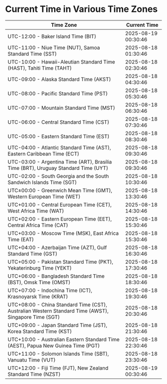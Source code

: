 # Current Time in Various Time Zones

| Time Zone | Current Time |
|-----------|--------------|
| UTC-12:00 - Baker Island Time (BIT) | 2025-08-19 00:30:46 |
| UTC-11:00 - Niue Time (NUT), Samoa Standard Time (SST) | 2025-08-18 01:30:46 |
| UTC-10:00 - Hawaii-Aleutian Standard Time (HAST), Tahiti Time (TAHT) | 2025-08-18 02:30:46 |
| UTC-09:00 - Alaska Standard Time (AKST) | 2025-08-18 04:30:46 |
| UTC-08:00 - Pacific Standard Time (PST) | 2025-08-18 05:30:46 |
| UTC-07:00 - Mountain Standard Time (MST) | 2025-08-18 06:30:46 |
| UTC-06:00 - Central Standard Time (CST) | 2025-08-18 07:30:46 |
| UTC-05:00 - Eastern Standard Time (EST) | 2025-08-18 08:30:46 |
| UTC-04:00 - Atlantic Standard Time (AST), Eastern Caribbean Time (ECT) | 2025-08-18 09:30:46 |
| UTC-03:00 - Argentina Time (ART), Brasília Time (BRT), Uruguay Standard Time (UYT) | 2025-08-18 09:30:46 |
| UTC-02:00 - South Georgia and the South Sandwich Islands Time (SGT) | 2025-08-18 10:30:46 |
| UTC±00:00 - Greenwich Mean Time (GMT), Western European Time (WET) | 2025-08-18 13:30:46 |
| UTC+01:00 - Central European Time (CET), West Africa Time (WAT) | 2025-08-18 14:30:46 |
| UTC+02:00 - Eastern European Time (EET), Central Africa Time (CAT) | 2025-08-18 15:30:46 |
| UTC+03:00 - Moscow Time (MSK), East Africa Time (EAT) | 2025-08-18 15:30:46 |
| UTC+04:00 - Azerbaijan Time (AZT), Gulf Standard Time (GST) | 2025-08-18 16:30:46 |
| UTC+05:00 - Pakistan Standard Time (PKT), Yekaterinburg Time (YEKT) | 2025-08-18 17:30:46 |
| UTC+06:00 - Bangladesh Standard Time (BST), Omsk Time (OMST) | 2025-08-18 18:30:46 |
| UTC+07:00 - Indochina Time (ICT), Krasnoyarsk Time (KRAT) | 2025-08-18 19:30:46 |
| UTC+08:00 - China Standard Time (CST), Australian Western Standard Time (AWST), Singapore Time (SGT) | 2025-08-18 20:30:46 |
| UTC+09:00 - Japan Standard Time (JST), Korea Standard Time (KST) | 2025-08-18 21:30:46 |
| UTC+10:00 - Australian Eastern Standard Time (AEST), Papua New Guinea Time (PGT) | 2025-08-18 22:30:46 |
| UTC+11:00 - Solomon Islands Time (SBT), Vanuatu Time (VUT) | 2025-08-18 23:30:46 |
| UTC+12:00 - Fiji Time (FJT), New Zealand Standard Time (NZST) | 2025-08-19 00:30:46 |
